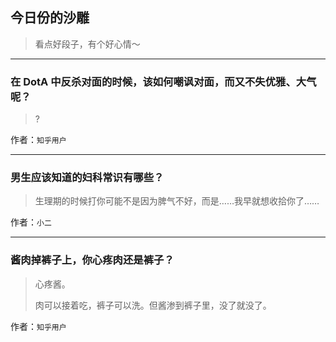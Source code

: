 ## 今日份的沙雕

> 看点好段子，有个好心情～


 
---

### 在 DotA 中反杀对面的时候，该如何嘲讽对面，而又不失优雅、大气呢？

> ?


作者：`知乎用户`

---

### 男生应该知道的妇科常识有哪些？

> 生理期的时候打你可能不是因为脾气不好，而是……我早就想收拾你了……


作者：`小二`

---

### 酱肉掉裤子上，你心疼肉还是裤子？

> 心疼酱。
> 
> 肉可以接着吃，裤子可以洗。但酱渗到裤子里，没了就没了。


作者：`知乎用户`